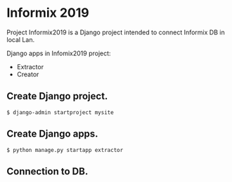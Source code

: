 # Informix 2019

Project Informix2019 is a Django project intended to connect Informix DB in local Lan.

Django apps in Infomix2019 project:

- Extractor
- Creator


## Create Django project.

```
$ django-admin startproject mysite
```

## Create Django apps.

```
$ python manage.py startapp extractor
```

## Connection to DB.
